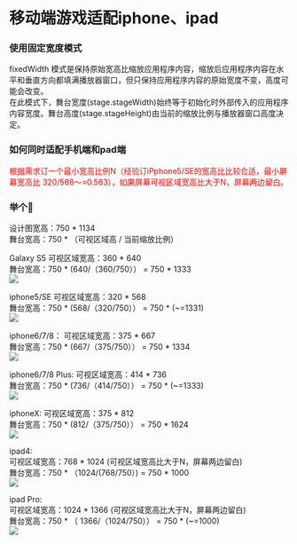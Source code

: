 # 移动端游戏适配iphone、ipad

### 使用固定宽度模式

fixedWidth 模式是保持原始宽高比缩放应用程序内容，缩放后应用程序内容在水平和垂直方向都填满播放器窗口，但只保持应用程序内容的原始宽度不变，高度可能会改变。  
在此模式下，舞台宽度(stage.stageWidth)始终等于初始化时外部传入的应用程序内容宽度。舞台高度(stage.stageHeight)由当前的缩放比例与播放器窗口高度决定。

### 如何同时适配手机端和pad端
<label style='color:red'>根据需求订一个最小宽高比例N（经验订iPphone5/SE的宽高比比较合适，最小屏幕宽高比 320/568～=0.563），如果屏幕可视区域宽高比大于N，屏幕两边留白。</label>

### 举个🌰
设计图宽高：750 * 1134  
舞台宽高：750 * （可视区域高 / 当前缩放比例）  

Galaxy S5
可视区域宽高：360 * 640   
舞台宽高：750 * (640/（360/750）） = 750 * 1333  
![](./Galaxy_S5.png)

iphone5/SE
可视区域宽高：320 * 568   
舞台宽高：750 * (568/（320/750）） = 750 * (~=1331)  
![](./iPhone_5_SE.png)

iphone6/7/8：
可视区域宽高：375 * 667   
舞台宽高：750 * (667/（375/750）） = 750 * 1334  
![](./iPhone_6_7_8.png)

iphone6/7/8 Plus:
可视区域宽高：414 * 736   
舞台宽高：750 * (736/（414/750）） = 750 * (~=1333)  
![](./iPhone_6_7_8_Plus.png)

iphoneX:
可视区域宽高：375 * 812   
舞台宽高：750 * (812/（375/750）） = 750 * 1624  
![](./iPhone_X.png)

ipad4:  
可视区域宽高：768 * 1024 (可视区域宽高比大于N，屏幕两边留白)  
舞台宽高：750 * （1024/(768/750）) = 750 * 1000  
![](./iPad.png)

ipad Pro:  
可视区域宽高：1024 * 1366 (可视区域宽高比大于N，屏幕两边留白)  
舞台宽高：750 * （ 1366/（1024/750）） = 750 * (~=1000)  
![](./iPad_Pro.png)


